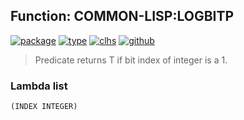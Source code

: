 ## Function: COMMON-LISP:LOGBITP
[![package](https://img.shields.io/badge/Package-COMMON--LISP-5f9ea0.svg?style=social&colorA=999999)](../) [![type](https://img.shields.io/badge/Type-Function-5f9ea0.svg?style=social&colorA=999999)](../#function) [![clhs](https://img.shields.io/badge/CLHS-LOGBITP-5f9ea0.svg?style=social&colorA=999999)](http://www.lispworks.com/documentation/HyperSpec/Body/f_logbtp.htm) [![github](https://img.shields.io/badge/GitHub-View_the_source-5f9ea0.svg?style=social&colorA=999999&logo=github)](https://github.com/sbcl/sbcl/blob/master/src/code/numbers.lisp/) 

> Predicate returns T if bit index of integer is a 1.

### Lambda list
```
(INDEX INTEGER)
```
